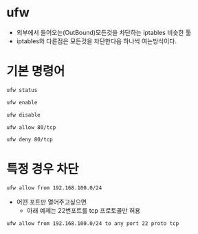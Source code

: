 # ufw
* 외부에서 들어오는(OutBound)모든것을 차단하는 iptables 비슷한 툴
* iptables와 다른점은 모든것을 차단한다음 하나씩 여는방식이다.


# 기본 명령어
```bash
ufw status
```

```bash
ufw enable
```
```bash
ufw disable
```

```bash
ufw allow 80/tcp
```
```bash
ufw deny 80/tcp
```

# 특정 경우 차단

```bash
ufw allow from 192.168.100.0/24
```
* 어떤 포트만 열어주고싶으면 
    * 아래 예제는 22번포트를 tcp 프로토콜만 허용
```bash
ufw allow from 192.168.100.0/24 to any port 22 proto tcp
```
